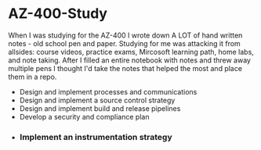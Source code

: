 # AZ-400-Study
When I was studying for the AZ-400 I wrote down A LOT of hand written notes - old school pen and paper. 
Studying for me was attacking it from allsides: course videos, practice exams, Mircosoft learning path, home labs, and note taking. 
After I filled an entire notebook with notes and threw away multiple pens I thought I'd take the notes that helped the most and place them in a repo. 

- Design and implement processes and communications 
- Design and implement a source control strategy 
- Design and implement build and release pipelines 
- Develop a security and compliance plan 
- ### Implement an instrumentation strategy
